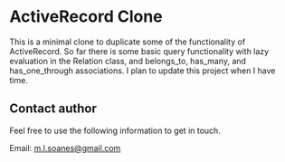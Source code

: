 # ActiveRecord Clone

This is a minimal clone to duplicate some of the functionality of ActiveRecord. So far there is some basic query functionality with lazy evaluation in the Relation class, and belongs_to, has_many, and has_one_through associations. I plan to update this project when I have time. 

## Contact author

Feel free to use the following information to get in touch.

Email: m.l.soanes@gmail.com
